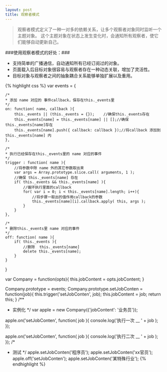```yaml
---
layout: post
title: 观察者模式
---
```


> 观察者模式定义了一种一对多的依赖关系，让多个观察者对象同时监听一个主题对象。
这个主题对象在状态上发生变化时，会通知所有观察者，使它们能够自动更新自己。

###使用观察者模式的好处：###

+ 支持简单的广播通信，自动通知所有已经订阅过的对象。
+ 页面载入后目标对象很容易与观察者存在一种动态关联，增加了灵活性。
+ 目标对象与观察者之间的抽象耦合关系能够单独扩展以及重用。

{% highlight css %}
var events = {

    /*
    * 添加 name 对应的 事件callback，保存在this._events里
    */
    on: function( name, callback ){
        this._events || (this._events = {});    //确保this._events存在
        this._events[name] = this._events[name] || [];//确保this._events[name]存在
        this._events[name].push({ callback: callback });//将callback 添加到 this._events[name] 内
    },

    /*
    * 执行已经保存在this._events里的 name 对应的事件
    */
    trigger : function( name ){
        //将参数中除 name 外的其它参数取出来
        var args = Array.prototype.slice.call( arguments, 1 );
        //确保 this._events[name] 存在
        if( this._events && this._events[name] ){
            //循环执行里面的callback
            for( var i = 0; i < this._events[name].length; i++){
                //将步骤一取出的值作用callback的参数
                this._events[name][i].callback.apply( this, args );
            }
        }
    },

    /*
    * 删除this._events里 name 对应的事件
    */
    off: function( name ){
        if( this._events ){
            //删除  this._events[name]
            delete this._events[name];
        }
    }
}

var Company = function(opts){
    this.jobContent = opts.jobContent;
}

Company.prototype = events;
Company.prototype.setJobConten = function(job){
    this.trigger('setJobConten', job);
    this.jobContent = job;
    return this;
}
/**
 * 实例化
 */
var apple = new Company({'jobContent': '业务员'});

apple.on('setJobConten', function( job ){
    console.log('执行一次 __ ' + job );
});

apple.on('setJobConten', function( job ){
    console.log('执行二次 __ ' + job );
});
/*
* 测试
*/
apple.setJobConten('程序员');
apple.setJobConten('xx官员');
apple.off('setJobConten');
apple.setJobConten('某特殊行业');
{% endhighlight %}







